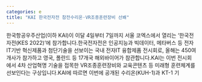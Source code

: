 ```yaml
---
categories: e
title: "KAI 한국전자전 참전수리온·VR조종훈련장비 선봬"
---
```

한국항공우주산업(이하 KAI)이 이달 4일부터 7일까지 서울 코엑스에서 열리는 &lsquo;한국전자전(KES 2022)&rsquo;에 참가합니다.한국전자전은 인공지능과 빅데이터, 메타버스 등 전자IT기반 혁신제품과 첨단기술을 선보이는 국내 전자IT 융합제품 전시회로, 올해는 450여개사가 참가하고 영국, 폴란드 등 17개국 해외바이어가 참관합니다.KAI는 이번 전시회에서 4차 산업혁명 기술을 접목한 VR조종훈련장비와 교육콘텐츠 등 미래형 훈련체계를 선보인다는 구상입니다.KAI에 따르면 이번에 공개된 수리온(KUH-1)과 KT-1 기
